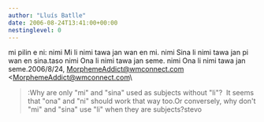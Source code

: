```yaml
---
author: "Lluís Batlle"
date: 2006-08-24T13:41:00+00:00
nestinglevel: 0
---
```

mi pilin e ni: nimi Mi li nimi tawa jan wan en mi. nimi Sina li nimi tawa jan pi wan en sina.taso nimi Ona li nimi tawa jan seme. nimi Ona li nimi tawa jan seme.2006/8/24, [MorphemeAddict@wmconnect.com](mailto://MorphemeAddict@wmconnect.com) <[MorphemeAddict@wmconnect.com](mailto://MorphemeAddict@wmconnect.com)\
>:Why are only "mi" and "sina" used as subjects without "li"?  It seems that "ona" and "ni" should work that way too.Or conversely, why don't "mi" and "sina" use "li" when they are subjects?stevo